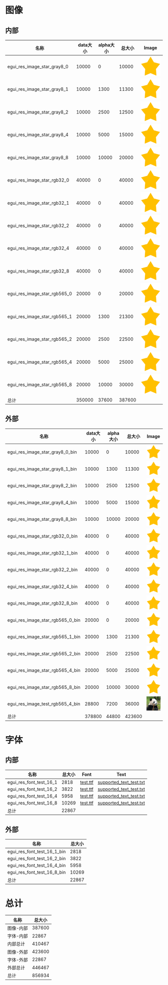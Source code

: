 # 图像
## 内部
| 名称 | data大小 | alpha大小 | 总大小 | Image |
| ---- | -------- | --------- | ------ | ------ |
| egui_res_image_star_gray8_0 | 10000 | 0 | 10000 | ![egui_res_image_star_gray8_0](src/star.png) |
| egui_res_image_star_gray8_1 | 10000 | 1300 | 11300 | ![egui_res_image_star_gray8_1](src/star.png) |
| egui_res_image_star_gray8_2 | 10000 | 2500 | 12500 | ![egui_res_image_star_gray8_2](src/star.png) |
| egui_res_image_star_gray8_4 | 10000 | 5000 | 15000 | ![egui_res_image_star_gray8_4](src/star.png) |
| egui_res_image_star_gray8_8 | 10000 | 10000 | 20000 | ![egui_res_image_star_gray8_8](src/star.png) |
| egui_res_image_star_rgb32_0 | 40000 | 0 | 40000 | ![egui_res_image_star_rgb32_0](src/star.png) |
| egui_res_image_star_rgb32_1 | 40000 | 0 | 40000 | ![egui_res_image_star_rgb32_1](src/star.png) |
| egui_res_image_star_rgb32_2 | 40000 | 0 | 40000 | ![egui_res_image_star_rgb32_2](src/star.png) |
| egui_res_image_star_rgb32_4 | 40000 | 0 | 40000 | ![egui_res_image_star_rgb32_4](src/star.png) |
| egui_res_image_star_rgb32_8 | 40000 | 0 | 40000 | ![egui_res_image_star_rgb32_8](src/star.png) |
| egui_res_image_star_rgb565_0 | 20000 | 0 | 20000 | ![egui_res_image_star_rgb565_0](src/star.png) |
| egui_res_image_star_rgb565_1 | 20000 | 1300 | 21300 | ![egui_res_image_star_rgb565_1](src/star.png) |
| egui_res_image_star_rgb565_2 | 20000 | 2500 | 22500 | ![egui_res_image_star_rgb565_2](src/star.png) |
| egui_res_image_star_rgb565_4 | 20000 | 5000 | 25000 | ![egui_res_image_star_rgb565_4](src/star.png) |
| egui_res_image_star_rgb565_8 | 20000 | 10000 | 30000 | ![egui_res_image_star_rgb565_8](src/star.png) |
| 总计 | 350000 | 37600 | 387600 |



## 外部
| 名称 | data大小 | alpha大小 | 总大小 | Image |
| ---- | -------- | --------- | ------ | ------ |
| egui_res_image_star_gray8_0_bin | 10000 | 0 | 10000 | ![egui_res_image_star_gray8_0_bin](src/star.png) |
| egui_res_image_star_gray8_1_bin | 10000 | 1300 | 11300 | ![egui_res_image_star_gray8_1_bin](src/star.png) |
| egui_res_image_star_gray8_2_bin | 10000 | 2500 | 12500 | ![egui_res_image_star_gray8_2_bin](src/star.png) |
| egui_res_image_star_gray8_4_bin | 10000 | 5000 | 15000 | ![egui_res_image_star_gray8_4_bin](src/star.png) |
| egui_res_image_star_gray8_8_bin | 10000 | 10000 | 20000 | ![egui_res_image_star_gray8_8_bin](src/star.png) |
| egui_res_image_star_rgb32_0_bin | 40000 | 0 | 40000 | ![egui_res_image_star_rgb32_0_bin](src/star.png) |
| egui_res_image_star_rgb32_1_bin | 40000 | 0 | 40000 | ![egui_res_image_star_rgb32_1_bin](src/star.png) |
| egui_res_image_star_rgb32_2_bin | 40000 | 0 | 40000 | ![egui_res_image_star_rgb32_2_bin](src/star.png) |
| egui_res_image_star_rgb32_4_bin | 40000 | 0 | 40000 | ![egui_res_image_star_rgb32_4_bin](src/star.png) |
| egui_res_image_star_rgb32_8_bin | 40000 | 0 | 40000 | ![egui_res_image_star_rgb32_8_bin](src/star.png) |
| egui_res_image_star_rgb565_0_bin | 20000 | 0 | 20000 | ![egui_res_image_star_rgb565_0_bin](src/star.png) |
| egui_res_image_star_rgb565_1_bin | 20000 | 1300 | 21300 | ![egui_res_image_star_rgb565_1_bin](src/star.png) |
| egui_res_image_star_rgb565_2_bin | 20000 | 2500 | 22500 | ![egui_res_image_star_rgb565_2_bin](src/star.png) |
| egui_res_image_star_rgb565_4_bin | 20000 | 5000 | 25000 | ![egui_res_image_star_rgb565_4_bin](src/star.png) |
| egui_res_image_star_rgb565_8_bin | 20000 | 10000 | 30000 | ![egui_res_image_star_rgb565_8_bin](src/star.png) |
| egui_res_image_test_rgb565_4_bin | 28800 | 7200 | 36000 | ![egui_res_image_test_rgb565_4_bin](src/test.png) |
| 总计 | 378800 | 44800 | 423600 |



# 字体
## 内部
| 名称 | 总大小 | Font | Text |
| ---- | ------ | ------ | ------ |
| egui_res_font_test_16_1 | 2818 | [test.ttf](src/test.ttf) | [supported_text_test.txt](src/supported_text_test.txt)  |
| egui_res_font_test_16_2 | 3822 | [test.ttf](src/test.ttf) | [supported_text_test.txt](src/supported_text_test.txt)  |
| egui_res_font_test_16_4 | 5958 | [test.ttf](src/test.ttf) | [supported_text_test.txt](src/supported_text_test.txt)  |
| egui_res_font_test_16_8 | 10269 | [test.ttf](src/test.ttf) | [supported_text_test.txt](src/supported_text_test.txt)  |
| 总计 | 22867 |



## 外部
| 名称 | 总大小 |
| ---- | ------ |
| egui_res_font_test_16_1_bin | 2818 |
| egui_res_font_test_16_2_bin | 3822 |
| egui_res_font_test_16_4_bin | 5958 |
| egui_res_font_test_16_8_bin | 10269 |
| 总计 | 22867 |
# 总计
| 名称 | 总大小 |
| ---- | ------ |
| 图像-内部 | 387600 |
| 字体-内部 | 22867 |
| 内部总计 | 410467 |
| 图像-外部 | 423600 |
| 字体-外部 | 22867 |
| 外部总计 | 446467 |
| 总计 | 856934 |
